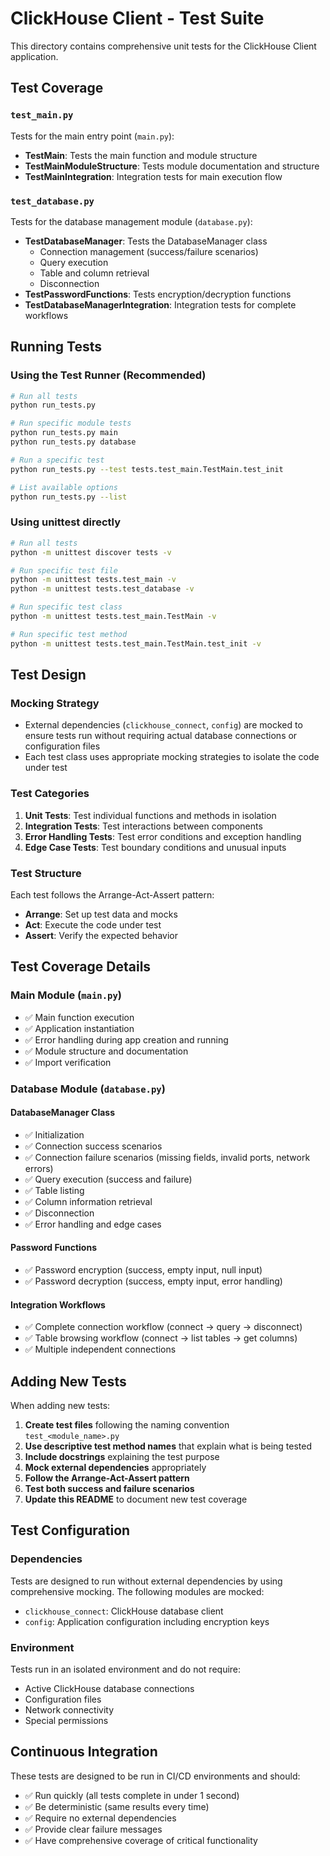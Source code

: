 # ClickHouse Client - Test Suite

This directory contains comprehensive unit tests for the ClickHouse Client application.

## Test Coverage

### `test_main.py`
Tests for the main entry point (`main.py`):
- **TestMain**: Tests the main function and module structure
- **TestMainModuleStructure**: Tests module documentation and structure
- **TestMainIntegration**: Integration tests for main execution flow

### `test_database.py`
Tests for the database management module (`database.py`):
- **TestDatabaseManager**: Tests the DatabaseManager class
  - Connection management (success/failure scenarios)
  - Query execution
  - Table and column retrieval
  - Disconnection
- **TestPasswordFunctions**: Tests encryption/decryption functions
- **TestDatabaseManagerIntegration**: Integration tests for complete workflows

## Running Tests

### Using the Test Runner (Recommended)

```bash
# Run all tests
python run_tests.py

# Run specific module tests
python run_tests.py main
python run_tests.py database

# Run a specific test
python run_tests.py --test tests.test_main.TestMain.test_init

# List available options
python run_tests.py --list
```

### Using unittest directly

```bash
# Run all tests
python -m unittest discover tests -v

# Run specific test file
python -m unittest tests.test_main -v
python -m unittest tests.test_database -v

# Run specific test class
python -m unittest tests.test_main.TestMain -v

# Run specific test method
python -m unittest tests.test_main.TestMain.test_init -v
```

## Test Design

### Mocking Strategy
- External dependencies (`clickhouse_connect`, `config`) are mocked to ensure tests run without requiring actual database connections or configuration files
- Each test class uses appropriate mocking strategies to isolate the code under test

### Test Categories

1. **Unit Tests**: Test individual functions and methods in isolation
2. **Integration Tests**: Test interactions between components
3. **Error Handling Tests**: Test error conditions and exception handling
4. **Edge Case Tests**: Test boundary conditions and unusual inputs

### Test Structure
Each test follows the Arrange-Act-Assert pattern:
- **Arrange**: Set up test data and mocks
- **Act**: Execute the code under test
- **Assert**: Verify the expected behavior

## Test Coverage Details

### Main Module (`main.py`)
- ✅ Main function execution
- ✅ Application instantiation
- ✅ Error handling during app creation and running
- ✅ Module structure and documentation
- ✅ Import verification

### Database Module (`database.py`)

#### DatabaseManager Class
- ✅ Initialization
- ✅ Connection success scenarios
- ✅ Connection failure scenarios (missing fields, invalid ports, network errors)
- ✅ Query execution (success and failure)
- ✅ Table listing
- ✅ Column information retrieval
- ✅ Disconnection
- ✅ Error handling and edge cases

#### Password Functions
- ✅ Password encryption (success, empty input, null input)
- ✅ Password decryption (success, empty input, error handling)

#### Integration Workflows
- ✅ Complete connection workflow (connect → query → disconnect)
- ✅ Table browsing workflow (connect → list tables → get columns)
- ✅ Multiple independent connections

## Adding New Tests

When adding new tests:

1. **Create test files** following the naming convention `test_<module_name>.py`
2. **Use descriptive test method names** that explain what is being tested
3. **Include docstrings** explaining the test purpose
4. **Mock external dependencies** appropriately
5. **Follow the Arrange-Act-Assert pattern**
6. **Test both success and failure scenarios**
7. **Update this README** to document new test coverage

## Test Configuration

### Dependencies
Tests are designed to run without external dependencies by using comprehensive mocking. The following modules are mocked:
- `clickhouse_connect`: ClickHouse database client
- `config`: Application configuration including encryption keys

### Environment
Tests run in an isolated environment and do not require:
- Active ClickHouse database connections
- Configuration files
- Network connectivity
- Special permissions

## Continuous Integration

These tests are designed to be run in CI/CD environments and should:
- ✅ Run quickly (all tests complete in under 1 second)
- ✅ Be deterministic (same results every time)
- ✅ Require no external dependencies
- ✅ Provide clear failure messages
- ✅ Have comprehensive coverage of critical functionality
